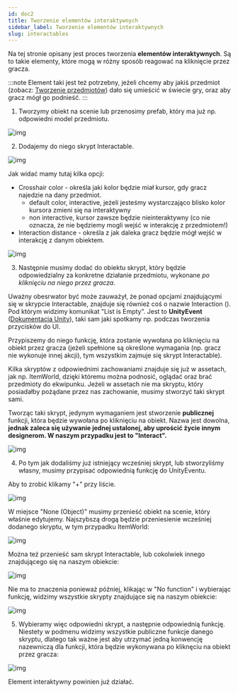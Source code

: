 ```yaml
---
id: doc2
title: Tworzenie elementów interaktywnych
sidebar_label: Tworzenie elementów interaktywnych
slug: interactables
---
```


Na tej stronie opisany jest proces tworzenia **elementów interaktywnych**. Są to takie elementy, które mogą w różny sposób reagować na kliknięcie przez gracza.

:::note
Element taki jest też potrzebny, jeżeli chcemy aby jakiś przedmiot (zobacz: [Tworzenie przedmiotów](items)) dało się umieścić w świecie gry, oraz aby gracz mógł go podnieść. 
:::

1. Tworzymy obiekt na scenie lub przenosimy prefab, który ma już np. odpowiedni model przedmiotu.

![img](../static/img/interactables_1.png)

2. Dodajemy do niego skrypt Interactable.

![img](../static/img/interactables_2.png)

Jak widać mamy tutaj kilka opcji:
- Crosshair color - określa jaki kolor będzie miał kursor, gdy gracz najedzie na dany przedmiot.
  - default color, interactive, jeżeli jesteśmy wystarczająco blisko kolor kursora zmieni się na interaktywny
  - non interactive, kursor zawsze będzie nieinteraktywny  (co nie oznacza, że nie będziemy mogli wejść w interakcję z przedmiotem!)
- Interaction distance - określa z jak daleka gracz będzie mógł wejść w interakcję z danym obiektem.

![img](../static/img/interactables_4.png)

3. Następnie musimy dodać do obiektu skrypt, który będzie odpowiedzialny za konkretne działanie przedmiotu, wykonane *po kliknięciu na niego przez gracza*.

Uważny obesrwator być może zauważył, że ponad opcjami znajdującymi się w skrypcie Interactable, znajduje się również coś o nazwie Interaction (). Pod którym widzimy komunikat "List is Empty". Jest to **UnityEvent** ([Dokumentacja Unity](https://docs.unity3d.com/Manual/UnityEvents.html)), taki sam jaki spotkamy np. podczas tworzenia przycisków do UI.

Przypiszemy do niego funkcję, która zostanie wywołana po kliknięciu na obiekt przez gracza (jeżeli spełnione są określone wymagania (np. gracz nie wykonuje innej akcji), tym wszystkim zajmuje się skrypt Interactable).

Kilka skryptów z odpowiednimi zachowaniami znajduje się już w assetach, jak np. ItemWorld, dzięki któremu można podnosić, oglądać oraz brać przedmioty do ekwipunku.
Jeżeli w assetach nie ma skryptu, który posiadałby pożądane przez nas zachowanie, musimy stworzyć taki skrypt sami.

Tworząc taki skrypt, jedynym wymaganiem jest stworzenie **publicznej** funkcji, która będzie wywołana po kliknięciu na obiekt. Nazwa jest dowolna, **jednak zaleca się używanie jednej ustalonej, aby uprościć życie innym designerom. W naszym przypadku jest to "Interact".**

![img](../static/img/interactables_3.png)

4. Po tym jak dodaliśmy już istniejący wcześniej skrypt, lub stworzyliśmy własny, musimy przypisać odpowiednią funkcję do UnityEventu.

Aby to zrobić klikamy "+" przy liście.

![img](../static/img/interactables_5.png)

W miejsce "None (Object)" musimy przenieść obiekt na scenie, który właśnie edytujemy. Najszybszą drogą będzie przeniesienie wcześniej dodanego skryptu, w tym przypadku ItemWorld:

![img](../static/img/interactables_6.png)

Można też przenieść sam skrypt Interactable, lub cokolwiek innego znajdującego się na naszym obiekcie:

![img](../static/img/interactables_7.png)

Nie ma to znaczenia ponieważ później, klikając w "No function" i wybierając funkcję, widzimy wszystkie skrypty znajdujące się na naszym obiekcie:

![img](../static/img/interactables_8.png)

5. Wybieramy więc odpowiedni skrypt, a następnie odpowiednią funkcję. Niestety w podmenu widzimy wszystkie publiczne funkcje danego skryptu, dlatego tak ważne jest aby utrzymać jedną konwencję nazewniczą dla funkcji, która będzie wykonywana po kliknęciu na obiekt przez gracza:

![img](../static/img/interactables_9.png)

Element interaktywny powinien już działać.